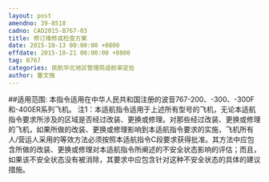 ```yaml
---
layout: post
amendno: 39-8518
cadno: CAD2015-B767-03
title: 修订维修或检查方案
date: 2015-10-13 00:00:00 +0800
effdate: 2015-10-21 00:00:00 +0800
tag: B767
categories: 民航华北地区管理局适航审定处
author: 董文强
---
```


##适用范围:
本指令适用在中华人民共和国注册的波音767-200、-300、-300F和-400ER系列飞机。
注1：本适航指令适用于上述所有型号的飞机，无论本适航指令要求所涉及的区域是否经过改装、更换或修理。对那些经过改装、更换或修理的飞机，如果所做的改装、更换或修理影响到本适航指令要求的实施，飞机所有人/营运人采用的等效方法必须按照本适航指令C段要求获得批准。其方法中应包含所做的改装、更换或修理对本适航指令所阐述的不安全状态影响的评估；而且，如果该不安全状态没有被消除，其要求中应包含针对这种不安全状态的具体的建议措施。

